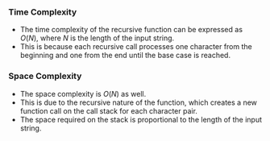 ### Time Complexity

- The time complexity of the recursive function can be expressed as $O(N)$, where $N$ is the length of the input string. 
- This is because each recursive call processes one character from the beginning and one from the end until the base case is reached.

### Space Complexity
- The space complexity is $O(N)$ as well. 
- This is due to the recursive nature of the function, which creates a new function call on the call stack for each character pair. 
- The space required on the stack is proportional to the length of the input string.